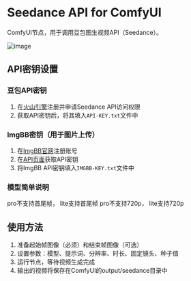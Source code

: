 # Seedance API for ComfyUI

ComfyUI节点，用于调用豆包图生视频API（Seedance）。

![image](https://github.com/user-attachments/assets/333af984-a162-40a2-bd04-854f83073d93)


## API密钥设置

### 豆包API密钥
1. 在[火山引擎](https://console.volcengine.com/auth/login?redirectURI=%2Fark%2Fregion%3Aark%2Bcn-beijing%2Fexperience%2Fvision%3FprojectName%3Ddefault)注册并申请Seedance API访问权限
2. 获取API密钥后，将其填入`API-KEY.txt`文件中

### ImgBB密钥（用于图片上传）
1. 在[ImgBB官网](https://imgbb.com/signup)注册账号
2. 在[API页面](https://api.imgbb.com/)获取API密钥
3. 将ImgBB API密钥填入`IMGBB-KEY.txt`文件中

### 模型简单说明
pro不支持首尾帧， lite支持首尾帧
pro不支持720p， lite支持720p

## 使用方法
1. 准备起始帧图像（必须）和结束帧图像（可选）
2. 设置参数：模型、提示词、分辨率、时长、固定镜头、种子值
3. 运行节点，等待视频生成完成
4. 输出的视频将保存在ComfyUI的output/seedance目录中
